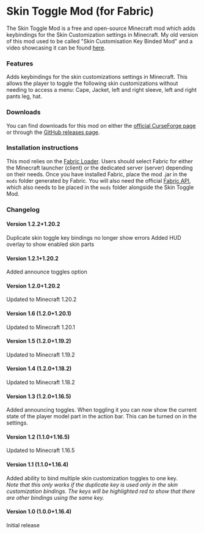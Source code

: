 # Skin Toggle Mod (for Fabric)

The Skin Toggle Mod is a free and open-source Minecraft mod which adds keybindings for the Skin Customization settings in Minecraft.
My old version of this mod used to be called "Skin Customisation Key Binded Mod" and a video showcasing it can be found [here](https://www.youtube.com/watch?v=Y9mxqFCslJ0).

### Features
Adds keybindings for the skin customizations settings in Minecraft.
This allows the player to toggle the following skin customizations without needing to access a menu:
Cape, Jacket, left and right sleeve, left and right pants leg, hat.

### Downloads

You can find downloads for this mod on either the [official CurseForge page](https://www.curseforge.com/minecraft/mc-mods/skin-toggle-mod-fabric)
or through the [GitHub releases page](https://github.com/hujohner/skin-toggle-mod/releases).

### Installation instructions

This mod relies on the [Fabric Loader](https://fabricmc.net/use). Users should select Fabric for either the Minecraft launcher (client) or
the dedicated server (server) depending on their needs.
Once you have installed Fabric, place the mod .jar in the `mods` folder generated by Fabric.
You will also need the official [Fabric API](https://www.curseforge.com/minecraft/mc-mods/fabric-api), which also needs to be placed in the `mods` folder alongside the Skin Toggle Mod.

### Changelog

#### Version 1.2.2+1.20.2
Duplicate skin toggle key bindings no longer show errors
Added HUD overlay to show enabled skin parts

#### Version 1.2.1+1.20.2
Added announce toggles option

#### Version 1.2.0+1.20.2
Updated to Minecraft 1.20.2

#### Version 1.6 (1.2.0+1.20.1)
Updated to Minecraft 1.20.1

#### Version 1.5 (1.2.0+1.19.2)
Updated to Minecraft 1.19.2

#### Version 1.4 (1.2.0+1.18.2)
Updated to Minecraft 1.18.2

#### Version 1.3 (1.2.0+1.16.5)
Added announcing toggles.
When toggling it you can now show the current state of the player model part in the action bar.
This can be turned on in the settings.

#### Version 1.2 (1.1.0+1.16.5)
Updated to Minecraft 1.16.5

#### Version 1.1 (1.1.0+1.16.4)
Added ability to bind multiple skin customization toggles to one key.  
*Note that this only works if the duplicate key is used only in the skin customization bindings.*
*The keys will be highlighted red to show that there are other bindings using the same key.*

#### Version 1.0 (1.0.0+1.16.4)
Initial release